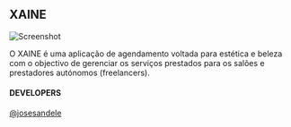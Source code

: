
## XAINE

![Screenshot](https://i.pinimg.com/564x/c2/77/ee/c277ee1f87b430f7876c7fbf2c2c2502.jpg)

O XAINE é uma aplicação de agendamento voltada para estética e beleza com o objectivo de gerenciar os serviços prestados para os salões e prestadores autónomos (freelancers).



#### DEVELOPERS

 [@josesandele](https://www.linkedin.com/in/jose-sandele-7672b8237/)


